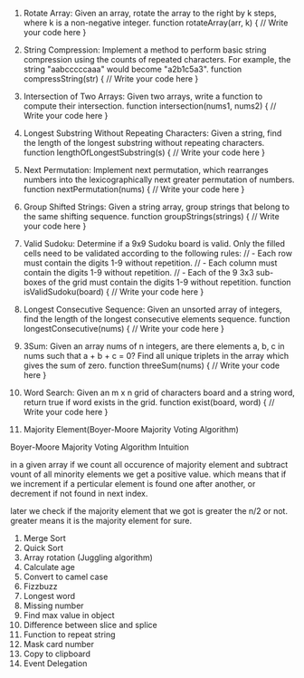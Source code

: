 
1. Rotate Array:
Given an array, rotate the array to the right by k steps, where k is a non-negative integer.
function rotateArray(arr, k) {
    // Write your code here
}

2. String Compression:
Implement a method to perform basic string compression using the counts of repeated characters. For example, the string "aabcccccaaa" would become "a2b1c5a3".
function compressString(str) {
    // Write your code here
}

3. Intersection of Two Arrays:
Given two arrays, write a function to compute their intersection.
function intersection(nums1, nums2) {
    // Write your code here
}

4. Longest Substring Without Repeating Characters:
Given a string, find the length of the longest substring without repeating characters.
function lengthOfLongestSubstring(s) {
    // Write your code here
}

5. Next Permutation:
Implement next permutation, which rearranges numbers into the lexicographically next greater permutation of numbers.
function nextPermutation(nums) {
    // Write your code here
}

6. Group Shifted Strings:
Given a string array, group strings that belong to the same shifting sequence.
function groupStrings(strings) {
    // Write your code here
}

7. Valid Sudoku:
Determine if a 9x9 Sudoku board is valid. Only the filled cells need to be validated according to the following rules:
// - Each row must contain the digits 1-9 without repetition.
// - Each column must contain the digits 1-9 without repetition.
// - Each of the 9 3x3 sub-boxes of the grid must contain the digits 1-9 without repetition.
function isValidSudoku(board) {
    // Write your code here
}

8. Longest Consecutive Sequence:
Given an unsorted array of integers, find the length of the longest consecutive elements sequence.
function longestConsecutive(nums) {
    // Write your code here
}

9. 3Sum:
Given an array nums of n integers, are there elements a, b, c in nums such that a + b + c = 0? Find all unique triplets in the array which gives the sum of zero.
function threeSum(nums) {
    // Write your code here
}

10.   Word Search:
Given an m x n grid of characters board and a string word, return true if word exists in the grid.
function exist(board, word) {
    // Write your code here
}

11.  Majority Element(Boyer-Moore Majority Voting Algorithm)

Boyer-Moore Majority Voting Algorithm Intuition

in a given array if we count all occurence of majority element and subtract vount of all minority elements we get a positive value.
which means that if we increment if a perticular element is found one after another, or decrement if not found in next index.

later we check if the majority element that we got   is greater the n/2 or not. greater means it is the majority element for sure.

1.  Merge Sort
2.  Quick Sort
14. Array rotation (Juggling algorithm)
15. Calculate age
16. Convert to camel case
17. Fizzbuzz
18. Longest word
19. Missing number
20. Find max value in object
21. Difference between slice and splice
22. Function to repeat string
23. Mask card number
24. Copy to clipboard
25. Event Delegation
